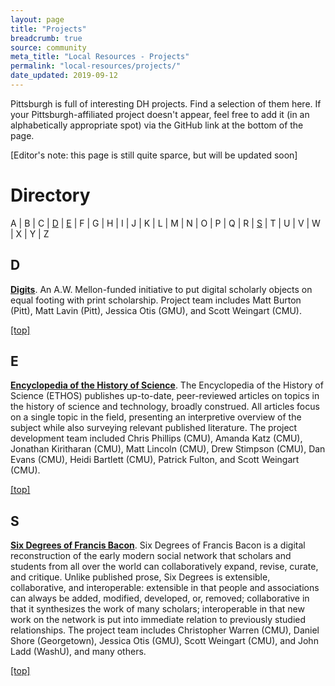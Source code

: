 ```yaml
---
layout: page
title: "Projects"
breadcrumb: true
source: community
meta_title: "Local Resources - Projects"
permalink: "local-resources/projects/"
date_updated: 2019-09-12
---
```

Pittsburgh is full of interesting DH projects. Find a selection of them here. If your Pittsburgh-affiliated project doesn't appear, feel free to add it (in an alphabetically appropriate spot) via the GitHub link at the bottom of the page.

\[Editor's note: this page is still quite sparce, but will be updated soon\]

# Directory
A | B | C | [D](#d) | [E](#e) | F | G | H | I | J | K | L | M | N | O | P | Q | R | [S](#s) | T | U | V | W | X | Y | Z

## D

[**Digits**](https://digits.pub/about/). An A.W. Mellon-funded initiative to put digital scholarly objects on equal footing with print scholarship. Project team includes Matt Burton (Pitt), Matt Lavin (Pitt), Jessica Otis (GMU), and Scott Weingart (CMU).

[[top]](#directory)

## E

[**Encyclopedia of the History of Science**](https://histofsci.org). The Encyclopedia of the History of Science (ETHOS) publishes up-to-date, peer-reviewed articles on topics in the history of science and technology, broadly construed. All articles focus on a single topic in the field, presenting an interpretive overview of the subject while also surveying relevant published literature. The project development team included Chris Phillips (CMU), Amanda Katz (CMU), Jonathan Kiritharan (CMU), Matt Lincoln (CMU), Drew Stimpson (CMU), Dan Evans (CMU), Heidi Bartlett (CMU), Patrick Fulton, and Scott Weingart (CMU).

[[top]](#directory)

## S

[**Six Degrees of Francis Bacon**](http://sixdegreesoffrancisbacon.com). Six Degrees of Francis Bacon is a digital reconstruction of the early modern social network that scholars and students from all over the world can collaboratively expand, revise, curate, and critique. Unlike published prose, Six Degrees is extensible, collaborative, and interoperable: extensible in that people and associations can always be added, modified, developed, or, removed; collaborative in that it synthesizes the work of many scholars; interoperable in that new work on the network is put into immediate relation to previously studied relationships. The project team includes Christopher Warren (CMU), Daniel Shore (Georgetown), Jessica Otis (GMU), Scott Weingart (CMU), and John Ladd (WashU), and many others.

[[top]](#directory)
